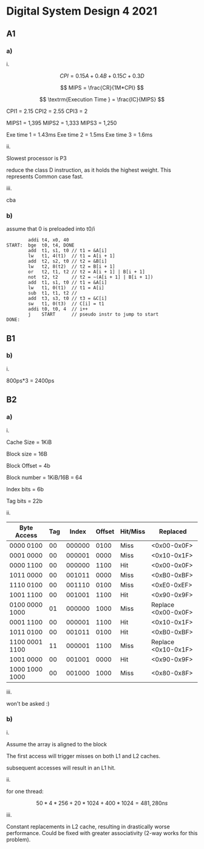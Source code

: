 # Digital System Design 4 2021

## A1

### a)

i.

$$
CPI = 0.15A + 0.4B + 0.15C + 0.3D
$$

$$
MIPS = \frac{CR}{1M*CPI}
$$

$$
\textrm{Execution Time } = \frac{IC}{MIPS}
$$

CPI1 = 2.15
CPI2 = 2.55
CPI3 = 2

MIPS1 = 1,395
MIPS2 = 1,333
MIPS3 = 1,250

Exe time 1 = 1.43ms
Exe time 2 = 1.5ms
Exe time 3 = 1.6ms

ii.

Slowest processor is P3

reduce the class D instruction, as it holds the highest weight. This represents Common case fast.

iii.

cba

### b)

assume that 0 is preloaded into t0/i

            addi t4, x0, 40
    START:  bge  t0, t4, DONE
            add  t1, s1, t0 // t1 = &A[i]
            lw   t1, 4(t1)  // t1 = A[i + 1]
            add  t2, s2, t0 // t2 = &B[i]
            lw   t2, 8(t2)  // t2 = B[i + 1]
            or   t2, t1, t2 // t2 = A[i + 1] | B[i + 1]
            not  t2, t2     // t2 = ~(A[i + 1] | B[i + 1])
            add  t1, s1, t0 // t1 = &A[i]
            lw   t1, 0(t1)  // t1 = A[i]
            sub  t1, t1, t2 // 
            add  t3, s3, t0 // t3 = &C[i]
            sw   t1, 0(t3)  // C[i] = t1
            addi t0, t0, 4  // i++
            j    START      // pseudo instr to jump to start 
    DONE:


## B1

### b)

i.

800ps*3 = 2400ps

## B2

### a)

i.

Cache Size = 1KiB

Block size = 16B

Block Offset = 4b

Block number = 1KiB/16B = 64

Index bits = 6b

Tag bits = 22b

ii.

| Byte Access | Tag | Index | Offset | Hit/Miss | Replaced | 
|---|---|---|---|---|---| 
| 0000 0100 | 00 | 000000 | 0100 | Miss | <0x00-0x0F> | 
| 0001 0000 | 00 | 000001 | 0000 | Miss | <0x10-0x1F> | 
| 0000 1100 | 00 | 000000 | 1100 | Hit  | <0x00-0x0F> | 
| 1011 0000 | 00 | 001011 | 0000 | Miss | <0xB0-0xBF> | 
| 1110 0100 | 00 | 001110 | 0100 | Miss | <0xE0-0xEF> | 
| 1001 1100 | 00 | 001001 | 1100 | Hit  | <0x90-0x9F> | 
| 0100 0000 1000 | 01 | 000000 | 1000 | Miss  | Replace <0x00-0x0F> | 
| 0001 1100 | 00 | 000001 | 1100 | Hit  | <0x10-0x1F> | 
| 1011 0100 | 00 | 001011 | 0100 | Hit  | <0xB0-0xBF> | 
| 1100 0001 1100 | 11 | 000001 | 1100 | Miss  | Replace <0x10-0x1F> | 
| 1001 0000 | 00 | 001001 | 0000 | Hit  | <0x90-0x9F> | 
| 1000 1000 1000 | 00 | 001000 | 1000 | Miss  | <0x80-0x8F> | 

iii.

won't be asked :)

### b)

i.

Assume the array is aligned to the block

The first access will trigger misses on both L1 and L2 caches.

subsequent accesses will result in an L1 hit.

ii.

for one thread:

$$
50*4*256 + 20*1024 + 400*1024 = 481,280ns
$$

iii.

Constant replacements in L2 cache, resulting in drastically worse performance. Could be fixed with greater associativity (2-way works for this problem).